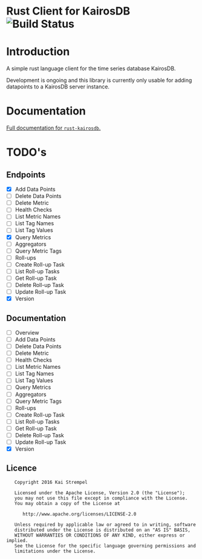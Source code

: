 # Rust Client for KairosDB &emsp; ![Build Status](https://api.travis-ci.org/kstrempel/rust-kairosdb.svg?branch=master)

# Introduction

A simple rust language client for the time series database KairosDB.

Development is ongoing and this library is currently only usable for adding datapoints to a KairosDB server instance.

# Documentation

[Full documentation for `rust-kairosdb`.](https://kstrempel.github.io/rust-kairosdb/kairosdb/index.html)

# TODO's

## Endpoints

- [x] Add Data Points
- [ ] Delete Data Points
- [ ] Delete Metric
- [ ] Health Checks
- [ ] List Metric Names
- [ ] List Tag Names
- [ ] List Tag Values
- [x] Query Metrics
- [ ] Aggregators
- [ ] Query Metric Tags
- [ ] Roll-ups
- [ ] Create Roll-up Task
- [ ] List Roll-up Tasks
- [ ] Get Roll-up Task
- [ ] Delete Roll-up Task
- [ ] Update Roll-up Task
- [x] Version

## Documentation

- [ ] Overview
- [ ] Add Data Points
- [ ] Delete Data Points
- [ ] Delete Metric
- [ ] Health Checks
- [ ] List Metric Names
- [ ] List Tag Names
- [ ] List Tag Values
- [ ] Query Metrics
- [ ] Aggregators
- [ ] Query Metric Tags
- [ ] Roll-ups
- [ ] Create Roll-up Task
- [ ] List Roll-up Tasks
- [ ] Get Roll-up Task
- [ ] Delete Roll-up Task
- [ ] Update Roll-up Task
- [x] Version

## Licence

```
   Copyright 2016 Kai Strempel

   Licensed under the Apache License, Version 2.0 (the "License");
   you may not use this file except in compliance with the License.
   You may obtain a copy of the License at

      http://www.apache.org/licenses/LICENSE-2.0

   Unless required by applicable law or agreed to in writing, software
   distributed under the License is distributed on an "AS IS" BASIS,
   WITHOUT WARRANTIES OR CONDITIONS OF ANY KIND, either express or implied.
   See the License for the specific language governing permissions and
   limitations under the License.
```
